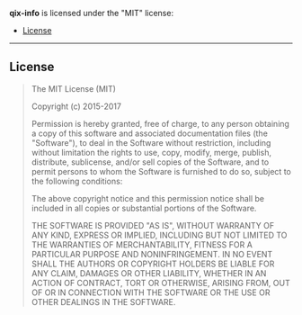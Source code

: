 **qix-info** is licensed under the "MIT" license:

* [License](#license)

---

## License

>
> The MIT License (MIT)
>
> Copyright (c) 2015-2017
>
> Permission is hereby granted, free of charge, to any person obtaining a copy
> of this software and associated documentation files (the &#34;Software&#34;), to deal
> in the Software without restriction, including without limitation the rights
> to use, copy, modify, merge, publish, distribute, sublicense, and/or sell
> copies of the Software, and to permit persons to whom the Software is
> furnished to do so, subject to the following conditions:
>
> The above copyright notice and this permission notice shall be included in all
> copies or substantial portions of the Software.
>
> THE SOFTWARE IS PROVIDED &#34;AS IS&#34;, WITHOUT WARRANTY OF ANY KIND, EXPRESS OR
> IMPLIED, INCLUDING BUT NOT LIMITED TO THE WARRANTIES OF MERCHANTABILITY,
> FITNESS FOR A PARTICULAR PURPOSE AND NONINFRINGEMENT. IN NO EVENT SHALL THE
> AUTHORS OR COPYRIGHT HOLDERS BE LIABLE FOR ANY CLAIM, DAMAGES OR OTHER
> LIABILITY, WHETHER IN AN ACTION OF CONTRACT, TORT OR OTHERWISE, ARISING FROM,
> OUT OF OR IN CONNECTION WITH THE SOFTWARE OR THE USE OR OTHER DEALINGS IN THE
> SOFTWARE.
